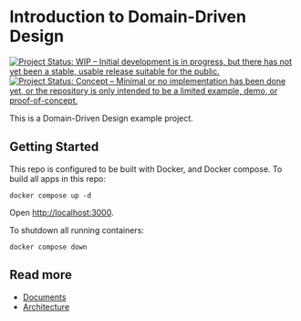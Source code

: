# Introduction to Domain-Driven Design

[![Project Status: WIP – Initial development is in progress, but there has not yet been a stable, usable release suitable for the public.](https://www.repostatus.org/badges/latest/wip.svg)](https://www.repostatus.org/#wip)
[![Project Status: Concept – Minimal or no implementation has been done yet, or the repository is only intended to be a limited example, demo, or proof-of-concept.](https://www.repostatus.org/badges/latest/concept.svg)](https://www.repostatus.org/#concept)

This is a Domain-Driven Design example project.

## Getting Started

This repo is configured to be built with Docker, and Docker compose. To build all apps in this repo:

```shell
docker compose up -d
```

Open <http://localhost:3000>.

To shutdown all running containers:

```shell
docker compose down
```

## Read more

- [Documents](docs/README.md)
- [Architecture](ARCHITECTURE.md)
